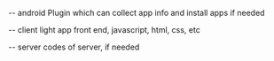 -- android
Plugin which can collect app info and install apps if needed

-- client
light app front end, javascript, html, css, etc

-- server
codes of server, if needed
